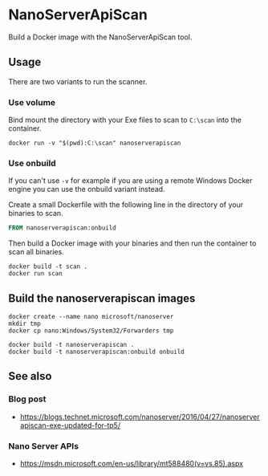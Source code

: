 # NanoServerApiScan

Build a Docker image with the NanoServerApiScan tool.

## Usage

There are two variants to run the scanner.

### Use volume

Bind mount the directory with your Exe files to scan to `C:\scan` into the container.

```
docker run -v "$(pwd):C:\scan" nanoserverapiscan
```

### Use onbuild

If you can't use `-v` for example if you are using a remote Windows Docker engine
you can use the onbuild variant instead.

Create a small Dockerfile with the following line in the directory of your
binaries to scan.

```Dockerfile
FROM nanoserverapiscan:onbuild
```

Then build a Docker image with your binaries and then run the container to
scan all binaries.

```
docker build -t scan .
docker run scan
```

## Build the nanoserverapiscan images

```
docker create --name nano microsoft/nanoserver
mkdir tmp
docker cp nano:Windows/System32/Forwarders tmp

docker build -t nanoserverapiscan .
docker build -t nanoserverapiscan:onbuild onbuild
```

## See also

### Blog post

* https://blogs.technet.microsoft.com/nanoserver/2016/04/27/nanoserverapiscan-exe-updated-for-tp5/

### Nano Server APIs

* https://msdn.microsoft.com/en-us/library/mt588480(v=vs.85).aspx
